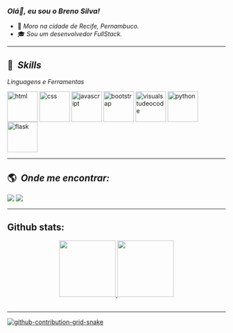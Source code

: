 ### <i>Olá👋, eu sou o Breno Silva! </i>

- 🏡 <i>Moro na cidade de Recife, Pernambuco.</i>
- 🎓 <i>Sou um desenvolvedor FullStack.</i>

----------------------------------------------------------------------------------

## :rocket: &nbsp;<i>Skills</i>

<i>Linguagens e Ferramentas</i>
<div style="display: inline_block">
   <img align="center" alt="html" height="70" width="auto" src="https://cdn.jsdelivr.net/gh/devicons/devicon/icons/html5/html5-plain-wordmark.svg" />
   <img align="center" alt="css" height="70" width="auto" src="https://cdn.jsdelivr.net/gh/devicons/devicon/icons/css3/css3-plain-wordmark.svg" />
   <img align="center" alt="javascript" height="70" width="auto" src="https://cdn.jsdelivr.net/gh/devicons/devicon/icons/javascript/javascript-plain.svg">
   <img align="center" alt="bootstrap" height="70" width="auto"  src="https://cdn.jsdelivr.net/gh/devicons/devicon/icons/react/react-original-wordmark.svg" />         
   <img align="center" alt="visualstudeocode" height="70" width="auto" src="https://cdn.jsdelivr.net/gh/devicons/devicon/icons/vscode/vscode-original-wordmark.svg">
   <img align="center" alt="python" height="70" width="auto" src="https://cdn.jsdelivr.net/gh/devicons/devicon/icons/python/python-original.svg">
   <img align="center" alt="flask" height="70" width="auto" src="https://cdn.jsdelivr.net/gh/devicons/devicon/icons/flask/flask-original.svg">
</div>

----------------------------------------------------------------------------------

## :earth_americas: &nbsp;<i>Onde me encontrar:</i>

<div style="display: inline_block">
  <a href="https://www.linkedin.com/in/brenohsilva/" target="_blank"><img src="https://img.shields.io/badge/-LinkedIn-%230077B5?style=for-the-badge&logo=linkedin&logoColor=white"></a> 
  <a href="https://wa.me/+5581983329798" target="_blank"><img src="https://user-images.githubusercontent.com/75697499/179569090-0fd78c18-5736-457e-8971-e629be3d06b2.svg"></a>  
 
----------------------------------------------------------------------------------

## Github stats:
<div align="center">
  <a href="https://github.com/brenohsilva">
  <img height="130em" src="https://github-readme-stats.vercel.app/api?username=brenohsilva&hide_title=true&show_icons=true&theme=dark&include_all_commits=true&count_private=true"/>
  <img height="130em" src="https://github-readme-stats.vercel.app/api/top-langs/?username=brenohsilva&hide_title=true&layout=compact&langs_count=7&theme=dark"/>
</div><br>

----------------------------------------------------------------------------------

![github-contribution-grid-snake](https://user-images.githubusercontent.com/75697499/176289267-682a9982-8776-4223-ad42-34a4553eb56f.svg)
